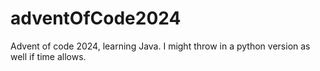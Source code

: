 # adventOfCode2024
Advent of code 2024, learning Java. I might throw in a python version as well if time allows.
